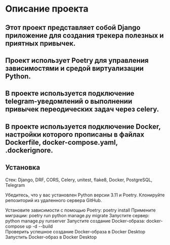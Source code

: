 # Описание проекта
## Этот проект представляет собой Django приложение для создания трекера полезных и приятных привычек.
## Проект использует Poetry для управления зависимостями и средой виртуализации Python.
## В проекте используется подключение telegram-уведомлений о выполнении привычек переодических задач через celery.
## В проекте используется подключение Docker, настройки которого прописаны в файлах Dockerfile, docker-compose.yaml, .dockerignore.
## Установка

Стек: Django, DRF, CORS, Celery, unitest, flake8, Docker, PostgreSQL, Telegram

Убедитесь, что у вас установлен Python версии 3.11 и Poetry.
Клонируйте репозиторий из удаленного сервера GitHub.

Установите зависимости с помощью Poetry:
poetry install
Примените миграции:
poetry run python manage.py migrate
Запустите сервер:
python manage.py runserver
Запустите создание Docker-образа:
docker-compose up -d --build  
Проверить успешное создание Docker-образа в Docker Desktop
Запустить Docker-образ в Docker Desktop